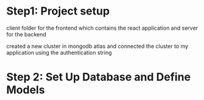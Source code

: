 # Step1: Project setup 
client folder for the frontend which contains the react application and server for the backend

created a new cluster in mongodb atlas and connected the cluster to my application using the authentication string

# Step 2: Set Up Database and Define Models